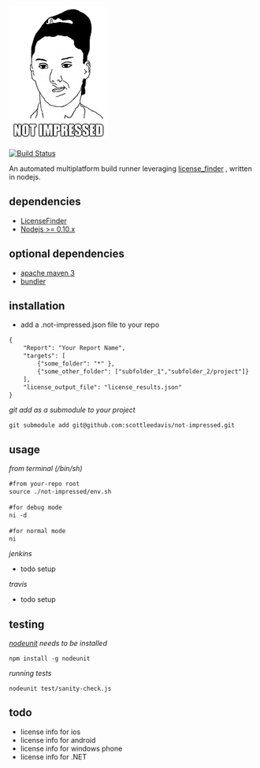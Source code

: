 ![Not Impressed](not-impressed.png)

[![Build Status](https://travis-ci.org/scottleedavis/not-impressed.svg)](https://travis-ci.org/scottleedavis/not-impressed)

An automated multiplatform build runner leveraging [license_finder](https://github.com/pivotal/LicenseFinder) , written in nodejs.

dependencies
------------

* [LicenseFinder](https://rubygems.org/gems/license_finder/versions/2.0.4)
* [Nodejs >= 0.10.x](https://nodejs.org)

optional dependencies
---------------------

* [apache maven 3](https://maven.apache.org/download.cgi)
* [bundler](http://bundler.io/)


installation
------------

* add a .not-impressed.json file to your repo
```
{
	"Report": "Your Report Name",
	"targets": [
		{"some_folder": "*" },
		{"some_other_folder": ["subfolder_1","subfolder_2/project"]}
	],
	"license_output_file": "license_results.json"
}
```
*git add as a submodule to your project*
```
git submodule add git@github.com:scottleedavis/not-impressed.git
```

usage
-----

*from terminal (/bin/sh)*
```
#from your-repo root
source ./not-impressed/env.sh

#for debug mode
ni -d

#for normal mode
ni

```

*jenkins*
* todo setup

*travis*
* todo setup

testing
-------

*[nodeunit](https://github.com/caolan/nodeunit) needs to be installed*
```
npm install -g nodeunit
```

*running tests*
```
nodeunit test/sanity-check.js
```

todo
----

* license info for ios
* license info for android
* license info for windows phone
* license info for .NET


